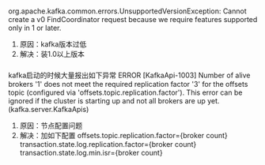 ###
org.apache.kafka.common.errors.UnsupportedVersionException: Cannot create a v0 FindCoordinator request because we require features supported only in 1 or later.

1.  原因：kafka版本过低
1.  解决：装1.0以上版本

###
kafka启动的时候大量报出如下异常
ERROR [KafkaApi-1003] Number of alive brokers '1' does not meet the required replication factor '3' for the offsets topic (configured via 'offsets.topic.replication.factor'). This error can be ignored if the cluster is starting up and not all brokers are up yet. (kafka.server.KafkaApis)

1.  原因：节点配置问题
1.  解决：加如下配置
offsets.topic.replication.factor={broker count}
transaction.state.log.replication.factor={broker count}
transaction.state.log.min.isr={broker count}
